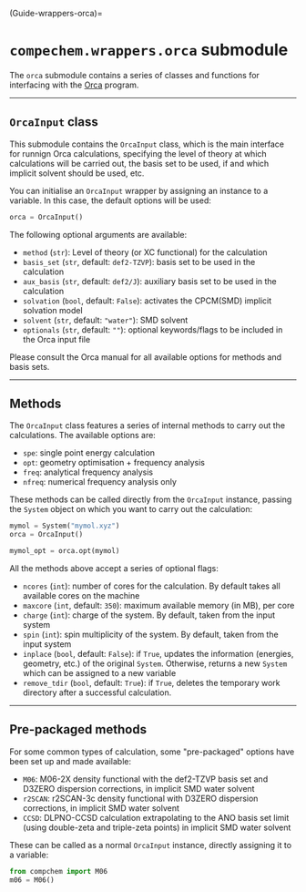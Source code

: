 (Guide-wrappers-orca)=
# `compechem.wrappers.orca` submodule

The `orca` submodule contains a series of classes and functions for interfacing with the [Orca](https://orcaforum.kofo.mpg.de/app.php/dlext/) program.

---

## `OrcaInput` class

This submodule contains the `OrcaInput` class, which is the main interface for runnign Orca calculations, specifying the level of theory at which calculations will be carried out, the basis set to be used, if and which implicit solvent should be used, etc.

You can initialise an `OrcaInput` wrapper by assigning an instance to a variable. In this case, the default options will be used:

```python
orca = OrcaInput()
```

The following optional arguments are available:

* `method` (`str`): Level of theory (or XC functional) for the calculation
* `basis_set` (`str`, default: `def2-TZVP`): basis set to be used in the calculation
* `aux_basis` (`str`, default: `def2/J`): auxiliary basis set to be used in the calculation
* `solvation` (`bool`, default: `False`): activates the CPCM(SMD) implicit solvation model
* `solvent` (`str`, default: `"water"`): SMD solvent
* `optionals` (`str`, default: `""`): optional keywords/flags to be included in the Orca input file

Please consult the Orca manual for all available options for methods and basis sets.

---

## Methods

The `OrcaInput` class features a series of internal methods to carry out the calculations. The available options are:

* `spe`: single point energy calculation
* `opt`: geometry optimisation + frequency analysis
* `freq`: analytical frequency analysis
* `nfreq`: numerical frequency analysis only

These methods can be called directly from the `OrcaInput` instance, passing the `System` object on which you want to carry out the calculation:

```python
mymol = System("mymol.xyz")
orca = OrcaInput()

mymol_opt = orca.opt(mymol)
```

All the methods above accept a series of optional flags:

* `ncores` (`int`): number of cores for the calculation. By default takes all available cores on the machine
* `maxcore` (`int`, default: `350`): maximum available memory (in MB), per core
* `charge` (`int`): charge of the system. By default, taken from the input system
* `spin` (`int`): spin multiplicity of the system. By default, taken from the input system
* `inplace` (`bool`, default: `False`): if `True`, updates the information (energies, geometry, etc.) of the original `System`. Otherwise, returns a new `System` which can be assigned to a new variable
* `remove_tdir` (`bool`, default: `True`): if `True`, deletes the temporary work directory after a successful calculation. 

---

## Pre-packaged methods

For some common types of calculation, some "pre-packaged" options have been set up and made available:

* `M06`: M06-2X density functional with the def2-TZVP basis set and D3ZERO dispersion corrections, in implicit SMD water solvent
* `r2SCAN`: r2SCAN-3c density functional with D3ZERO dispersion corrections, in implicit SMD water solvent
* `CCSD`: DLPNO-CCSD calculation extrapolating to the ANO basis set limit (using double-zeta and triple-zeta points) in implicit SMD water solvent

These can be called as a normal `OrcaInput` instance, directly assigning it to a variable:

```python
from compchem import M06
m06 = M06()